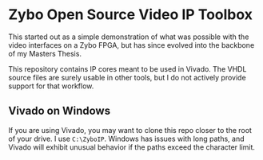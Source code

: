 # Zybo Open Source Video IP Toolbox

This started out as a simple demonstration of what was possible with the video interfaces on a Zybo FPGA, but has since evolved into the backbone of my Masters Thesis.

This repository contains IP cores meant to be used in Vivado. The VHDL source files are surely usable in other tools, but I do not actively provide support for that workflow.

## Vivado on Windows

If you are using Vivado, you may want to clone this repo closer to the root of your drive. I use `C:\ZyboIP`. Windows has issues with long paths, and Vivado will exhibit unusual behavior if the paths exceed the character limit.
